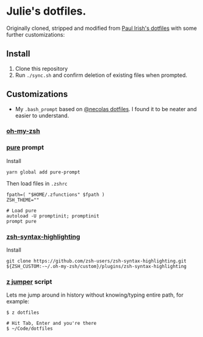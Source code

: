 # Julie's dotfiles.

Originally cloned, stripped and modified from [Paul Irish's dotfiles](https://github.com/paulirish/dotfiles/) with some further customizations:

## Install

1. Clone this repository
2. Run `./sync.sh` and confirm deletion of existing files when prompted.

## Customizations

  * My `.bash_prompt` based on [@necolas dotfiles](https://github.com/necolas/dotfiles/blob/master/bash/bash_prompt). I found it to be neater and easier to understand.

### [oh-my-zsh](https://github.com/robbyrussell/oh-my-zsh)

### [pure](https://github.com/sindresorhus/pure) prompt

Install

```
yarn global add pure-prompt
```

Then load files in `.zshrc`

```
fpath=( "$HOME/.zfunctions" $fpath )
ZSH_THEME=""

# Load pure
autoload -U promptinit; promptinit
prompt pure
```

### [zsh-syntax-highlighting](https://github.com/zsh-users/zsh-syntax-highlighting)

Install

```
git clone https://github.com/zsh-users/zsh-syntax-highlighting.git ${ZSH_CUSTOM:-~/.oh-my-zsh/custom}/plugins/zsh-syntax-highlighting
```

### [z jumper](https://github.com/rupa/z) script

Lets me jump around in history without knowing/typing entire path, for example:

```
$ z dotfiles

# Hit Tab, Enter and you're there
$ ~/Code/dotfiles
```
